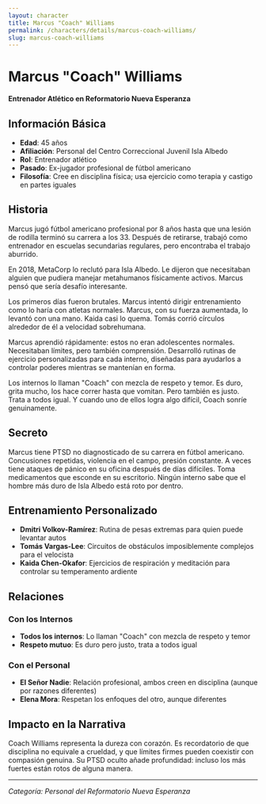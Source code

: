```yaml
---
layout: character
title: Marcus "Coach" Williams
permalink: /characters/details/marcus-coach-williams/
slug: marcus-coach-williams
---
```


# Marcus "Coach" Williams

**Entrenador Atlético en Reformatorio Nueva Esperanza**

## Información Básica
- **Edad**: 45 años
- **Afiliación**: Personal del Centro Correccional Juvenil Isla Albedo
- **Rol**: Entrenador atlético
- **Pasado**: Ex-jugador profesional de fútbol americano
- **Filosofía**: Cree en disciplina física; usa ejercicio como terapia y castigo en partes iguales

## Historia

Marcus jugó fútbol americano profesional por 8 años hasta que una lesión de rodilla terminó su carrera a los 33. Después de retirarse, trabajó como entrenador en escuelas secundarias regulares, pero encontraba el trabajo aburrido.

En 2018, MetaCorp lo reclutó para Isla Albedo. Le dijeron que necesitaban alguien que pudiera manejar metahumanos físicamente activos. Marcus pensó que sería desafío interesante.

Los primeros días fueron brutales. Marcus intentó dirigir entrenamiento como lo haría con atletas normales. Marcus, con su fuerza aumentada, lo levantó con una mano. Kaida casi lo quema. Tomás corrió círculos alrededor de él a velocidad sobrehumana.

Marcus aprendió rápidamente: estos no eran adolescentes normales. Necesitaban límites, pero también comprensión. Desarrolló rutinas de ejercicio personalizadas para cada interno, diseñadas para ayudarlos a controlar poderes mientras se mantenían en forma.

Los internos lo llaman "Coach" con mezcla de respeto y temor. Es duro, grita mucho, los hace correr hasta que vomitan. Pero también es justo. Trata a todos igual. Y cuando uno de ellos logra algo difícil, Coach sonríe genuinamente.

## Secreto

Marcus tiene PTSD no diagnosticado de su carrera en fútbol americano. Concusiones repetidas, violencia en el campo, presión constante. A veces tiene ataques de pánico en su oficina después de días difíciles. Toma medicamentos que esconde en su escritorio. Ningún interno sabe que el hombre más duro de Isla Albedo está roto por dentro.

## Entrenamiento Personalizado

- **Dmitri Volkov-Ramírez**: Rutina de pesas extremas para quien puede levantar autos
- **Tomás Vargas-Lee**: Circuitos de obstáculos imposiblemente complejos para el velocista
- **Kaida Chen-Okafor**: Ejercicios de respiración y meditación para controlar su temperamento ardiente

## Relaciones

### Con los Internos
- **Todos los internos**: Lo llaman "Coach" con mezcla de respeto y temor
- **Respeto mutuo**: Es duro pero justo, trata a todos igual

### Con el Personal
- **El Señor Nadie**: Relación profesional, ambos creen en disciplina (aunque por razones diferentes)
- **Elena Mora**: Respetan los enfoques del otro, aunque diferentes

## Impacto en la Narrativa

Coach Williams representa la dureza con corazón. Es recordatorio de que disciplina no equivale a crueldad, y que límites firmes pueden coexistir con compasión genuina. Su PTSD oculto añade profundidad: incluso los más fuertes están rotos de alguna manera.

---

*Categoría: Personal del Reformatorio Nueva Esperanza*

